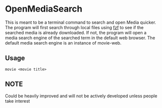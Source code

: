 # OpenMediaSearch
This is meant to be a terminal command to search and open Media quicker.
The program will first search through local files using [fzf](https://github.com/junegunn/fzf) to see if the searched media is already downloaded.
If not, the program will open a media search engine of the searched term in the default web browser. The default media search engine is an instance of movie-web. 

## Usage

    movie <movie title>

## NOTE
Could be heavily improved and will not be actively developed unless people take interest
